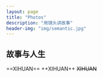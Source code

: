 ```yaml
---
layout: page
title: "Photos"
description: "用镜头讲故事"
header-img: "img/semantic.jpg"
---
```



## 故事与人生

==XIHUAN==
++XIHUAN++
~~XIHUAN~~